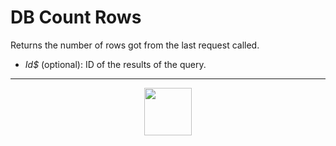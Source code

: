 # DB Count Rows
Returns the number of rows got from the last request called.
- _Id&dollar;_ (optional): ID of the results of the query.
---
<p align="center"><img valign="middle" width="76px" src="https://drive.google.com/uc?export=view&id=1c2KO0LJpvMS9X9CAGV6dOfciR7OWhdKA" /></p>